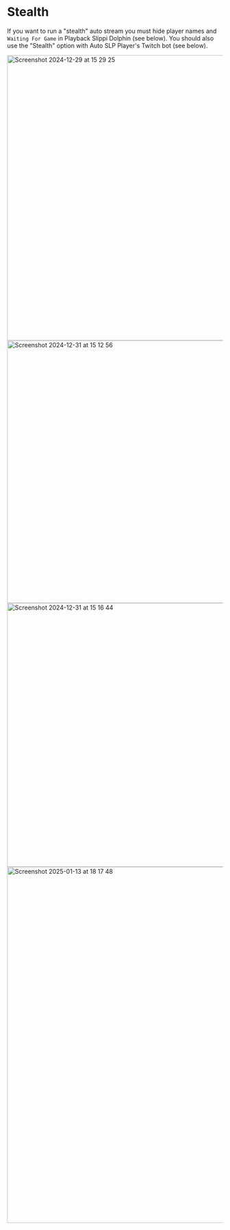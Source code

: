 # Stealth
If you want to run a "stealth" auto stream you must hide player names and `Waiting For Game` in Playback Slippi Dolphin (see below). You should also use the "Stealth" option with Auto SLP Player's Twitch bot (see below).

<img width="665" alt="Screenshot 2024-12-29 at 15 29 25" src="https://github.com/user-attachments/assets/d43acda4-d1b1-4659-9c6d-6c1c8b0a0d80" />

<img width="612" alt="Screenshot 2024-12-31 at 15 12 56" src="https://github.com/user-attachments/assets/ba169640-019e-4a56-a7b8-1c7adb3c9ca3" />

<img width="615" alt="Screenshot 2024-12-31 at 15 16 44" src="https://github.com/user-attachments/assets/4abd448a-7890-4fba-85b9-c6a3b2252d23" />

<img width="830" alt="Screenshot 2025-01-13 at 18 17 48" src="https://github.com/user-attachments/assets/adcc988e-29eb-4c89-bbd6-7045e4761181" />
